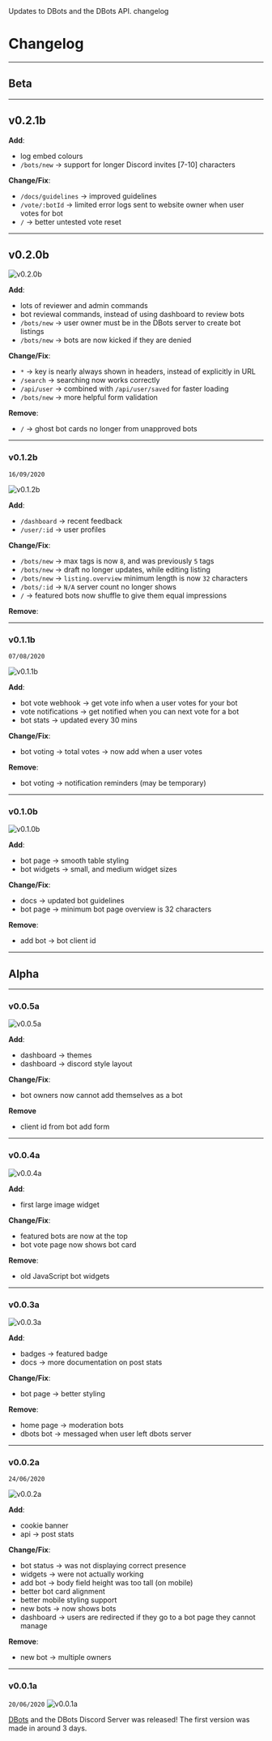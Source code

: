 <title>Changelog</title>
<description>Updates to DBots and the DBots API.</description>
<url>changelog</url>

# Changelog

---

## Beta

---

## v0.2.1b

**Add**:
+ log embed colours
+ `/bots/new` -> support for longer Discord invites [7-10] characters

**Change/Fix**:
- `/docs/guidelines` -> improved guidelines
- `/vote/:botId` -> limited error logs sent to website owner when user votes for bot
- `/` -> better untested vote reset

---

## v0.2.0b

![v0.2.0b](assets/docs/img/v0.2.0b.png)

**Add**:
- lots of reviewer and admin commands
- bot reviewal commands, instead of using dashboard to review bots
- `/bots/new` -> user owner must be in the DBots server to create bot listings
- `/bots/new` -> bots are now kicked if they are denied

**Change/Fix**:
- `*` -> key is nearly always shown in headers, instead of explicitly in URL
- `/search` -> searching now works correctly
- `/api/user` -> combined with `/api/user/saved` for faster loading
- `/bots/new` -> more helpful form validation

**Remove**:
- `/` -> ghost bot cards no longer from unapproved bots

---

### v0.1.2b
`16/09/2020`

![v0.1.2b](assets/docs/img/v0.1.2b.png)

**Add**:
- `/dashboard` -> recent feedback
- `/user/:id` -> user profiles

**Change/Fix**:
- `/bots/new` -> max tags is now `8`, and was previously `5` tags
- `/bots/new` -> draft no longer updates, while editing listing
- `/bots/new` -> `listing.overview` minimum length is now `32` characters
- `/bots/:id` -> `N/A` server count no longer shows
- `/` -> featured bots now shuffle to give them equal impressions 

**Remove**:

---

### v0.1.1b
`07/08/2020`

![v0.1.1b](assets/docs/img/v0.1.1b.png)

**Add**:
- bot vote webhook -> get vote info when a user votes for your bot
- vote notifications -> get notified when you can next vote for a bot
- bot stats -> updated every 30 mins

**Change/Fix**:
- bot voting -> total votes -> now add when a user votes

**Remove**:
- bot voting -> notification reminders (may be temporary)

---

### v0.1.0b

![v0.1.0b](assets/docs/img/v0.1.0b.png)

**Add**:
- bot page -> smooth table styling
- bot widgets -> small, and medium widget sizes

**Change/Fix**:
- docs -> updated bot guidelines
- bot page -> minimum bot page overview is 32 characters

**Remove**:
- add bot -> bot client id

---

## Alpha

---

### v0.0.5a

![v0.0.5a](assets/docs/img/v0.0.5a.png)

**Add**:
- dashboard -> themes
- dashboard -> discord style layout

**Change/Fix**:
- bot owners now cannot add themselves as a bot

**Remove**
- client id from bot add form

---

### v0.0.4a

![v0.0.4a](assets/docs/img/v0.0.4a.png)

**Add**:
- first large image widget

**Change/Fix**:
- featured bots are now at the top
- bot vote page now shows bot card

**Remove**:
- old JavaScript bot widgets

---

### v0.0.3a

![v0.0.3a](assets/docs/img/v0.0.3a.png)

**Add**:
- badges -> featured badge
- docs -> more documentation on post stats

**Change/Fix**:
- bot page -> better styling

**Remove**:
- home page -> moderation bots
- dbots bot -> messaged when user left dbots server

---

### v0.0.2a

`24/06/2020`

![v0.0.2a](assets/docs/img/v0.0.2a.png)

**Add**:
- cookie banner
- api -> post stats

**Change/Fix**:
- bot status -> was not displaying correct presence
- widgets -> were not actually working
- add bot -> body field height was too tall (on mobile)
- better bot card alignment
- better mobile styling support
- new bots -> now shows bots
- dashboard -> users are redirected if they go to a bot page they cannot manage  

**Remove**:
- new bot -> multiple owners

---

### v0.0.1a

`20/06/2020`
![v0.0.1a](assets/docs/img/v0.0.1a.png)

[DBots](/) and the DBots Discord Server was released!
The first version was made in around 3 days.